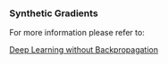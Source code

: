 ### Synthetic Gradients

For more information please refer to:

[Deep Learning without Backpropagation](https://iamtrask.github.io/2017/03/21/synthetic-gradients/)
